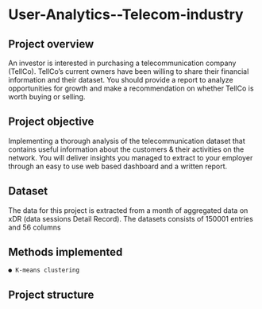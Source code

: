 # User-Analytics--Telecom-industry

## Project overview
An investor is interested in purchasing a telecommunication company (TellCo). TellCo’s current owners have been willing to share their financial information and their dataset. You should provide a report to analyze opportunities for growth and make a recommendation on whether TellCo is worth buying or selling.

## Project objective

Implementing a thorough analysis of the telecommunication dataset that contains useful information about the customers & their
activities on the network. You will deliver insights you managed to extract to your employer through an easy to use web based dashboard and a written report.

## Dataset

The data for this project is extracted from a month of aggregated data on xDR (data sessions Detail Record).
The datasets consists of 150001 entries and 56 columns


## Methods implemented

    ● K-means clustering

## Project structure